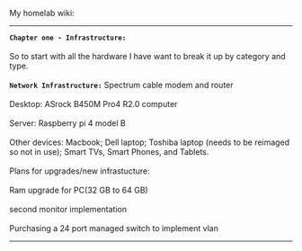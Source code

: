 My homelab wiki:
_________________________________________________________________________________
**`Chapter one - Infrastructure:`**
<br> <br>
So to start with all the hardware I have want to break it up by category and type.
<br> <br>
**`Network Infrastructure:`** Spectrum cable modem and router
<br> <br>
Desktop: ASrock B450M Pro4 R2.0 computer
<br> <br>
Server: Raspberry pi 4 model B
<br> <br>
Other devices: Macbook; Dell laptop; Toshiba laptop (needs to be reimaged so not in use); Smart TVs, Smart Phones, and Tablets.
<br> <br>
Plans for upgrades/new infrastucture:
<br> <br>
Ram upgrade for PC(32 GB to 64 GB)
<br> <br>
second monitor implementation
<br> <br>
Purchasing a 24 port managed switch to implement vlan

_________________________________________________________________________________
